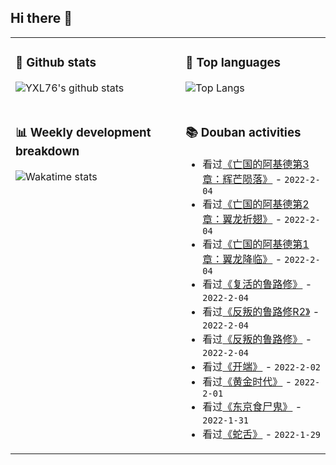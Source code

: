 ## Hi there 👋

<table>
<tr>
<td valign="top" width="54%">

### 🔭 Github stats

![YXL76's github stats](https://github-readme-stats.yxl76.vercel.app/api?username=YXL76&count_private=true&show_icons=true&include_all_commits=true&theme=prussian&line_height=28&disable_animations=true)

</td>

<td valign="top" width="46%">

### 🌱 Top languages

![Top Langs](https://github-readme-stats.yxl76.vercel.app/api/top-langs/?username=YXL76&layout=compact&theme=prussian&langs_count=8&hide=HTML,CSS,SCSS)

</td>
</tr>
<tr>
<td valign="top" width="54%">

### 📊 Weekly development breakdown

![Wakatime stats](https://github-readme-stats.yxl76.vercel.app/api/wakatime?username=YXL76&layout=compact&theme=prussian)


</td>
<td valign="top" width="46%">

### 📚 Douban activities

- 看过[《亡国的阿基德第3章：辉芒陨落》](http://movie.douban.com/subject/10785530/) - `2022-2-04`
- 看过[《亡国的阿基德第2章：翼龙折翅》](http://movie.douban.com/subject/10785529/) - `2022-2-04`
- 看过[《亡国的阿基德第1章：翼龙降临》](http://movie.douban.com/subject/4830890/) - `2022-2-04`
- 看过[《复活的鲁路修》](http://movie.douban.com/subject/30291500/) - `2022-2-04`
- 看过[《反叛的鲁路修R2》](http://movie.douban.com/subject/3004532/) - `2022-2-04`
- 看过[《反叛的鲁路修》](http://movie.douban.com/subject/2043155/) - `2022-2-04`
- 看过[《开端》](http://movie.douban.com/subject/35332289/) - `2022-2-02`
- 看过[《黄金时代》](http://movie.douban.com/subject/1294100/) - `2022-2-01`
- 看过[《东京食尸鬼》](http://movie.douban.com/subject/25813403/) - `2022-1-31`
- 看过[《蛇舌》](http://movie.douban.com/subject/4068816/) - `2022-1-29`

</td>
</tr>
</table>

<!--
**YXL76/YXL76** is a ✨ _special_ ✨ repository because its `README.md` (this file) appears on your GitHub profile.

Here are some ideas to get you started:

- 🔭 I’m currently working on ...
- 🌱 I’m currently learning ...
- 👯 I’m looking to collaborate on ...
- 🤔 I’m looking for help with ...
- 💬 Ask me about ...
- 📫 How to reach me: ...
- 😄 Pronouns: ...
- ⚡ Fun fact: ...
-->
